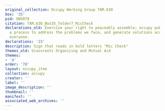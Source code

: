 ```yaml
---
original_collection: Occupy Working Group TAM.630
box: '35'
pid: OWS079
citation: TAM.630_Box35_folder7_MicCheck
declarations_old: Exercise your right to peaceably assemble; occupy public space;  create
  a process to address the problems we face, and generate solutions accessible to
  everyone.
declarations: '23'
description: Sign that reads in bold letters "Mic Check"
themes_old: Grassroots Organizing and Mutual Aid
themes:
- '4'
order: '78'
layout: occupy_item
collection: occupy
creator: ''
label: ''
image_description: ''
thumbnail: ''
manifest: ''
associated_web_archives: ''
---
```

